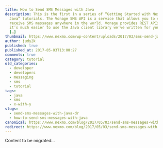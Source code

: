 ```yaml
---
title: How to Send SMS Messages with Java
description: This is the first in a series of “Getting Started with Nexmo and
  Java” tutorials. The Vonage SMS API is a service that allows you to send and
  receive SMS messages anywhere in the world. Vonage provides REST APIs, but
  it’s much easier to use the Java client library we’ve written for you. In this
  […]
thumbnail: https://www.nexmo.com/wp-content/uploads/2017/03/sms-send-java.png
author: judy2k
published: true
published_at: 2017-05-03T13:00:27
comments: true
category: tutorial
old_categories:
  - developer
  - developers
  - messaging
  - sms
  - tutorial
tags:
  - java
  - sms
  - x-with-y
slugs:
  - send-sms-messages-with-java-dr
  - how-to-send-sms-messages-with-java
canonical: https://www.nexmo.com/blog/2017/05/03/send-sms-messages-with-java-dr
redirect: https://www.nexmo.com/blog/2017/05/03/send-sms-messages-with-java-dr
---
```

Content to be migrated...
